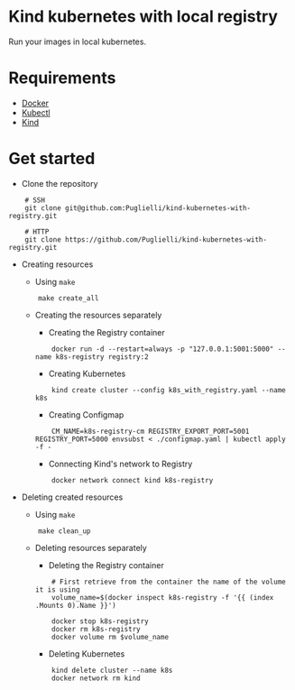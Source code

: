 # Kind kubernetes with local registry

Run your images in local kubernetes.

# Requirements
 - [Docker](https://docs.docker.com/get-docker/)
 - [Kubectl](https://kubernetes.io/docs/tasks/tools/)
 - [Kind](https://kind.sigs.k8s.io/docs/user/quick-start/#installation)

# Get started

- Clone the repository
```
    # SSH
    git clone git@github.com:Puglielli/kind-kubernetes-with-registry.git

    # HTTP
    git clone https://github.com/Puglielli/kind-kubernetes-with-registry.git
```

- Creating resources
    
    - Using `make`
    ```
        make create_all  
    ```

    - Creating the resources separately
        
        - Creating the Registry container
        ```
            docker run -d --restart=always -p "127.0.0.1:5001:5000" --name k8s-registry registry:2
        ```

        - Creating Kubernetes
        ```
            kind create cluster --config k8s_with_registry.yaml --name k8s
        ```

        - Creating Configmap
        ```
            CM_NAME=k8s-registry-cm REGISTRY_EXPORT_PORT=5001 REGISTRY_PORT=5000 envsubst < ./configmap.yaml | kubectl apply -f -
        ```

        - Connecting Kind's network to Registry
        ```
            docker network connect kind k8s-registry
        ```

- Deleting created resources

    - Using `make`
    ```
        make clean_up
    ```

    - Deleting resources separately
        
        - Deleting the Registry container
        ```
            # First retrieve from the container the name of the volume it is using
            volume_name=$(docker inspect k8s-registry -f '{{ (index .Mounts 0).Name }}')

            docker stop k8s-registry
            docker rm k8s-registry
		    docker volume rm $volume_name
        ```
        
        - Deleting Kubernetes
        ```
            kind delete cluster --name k8s
            docker network rm kind
        ```